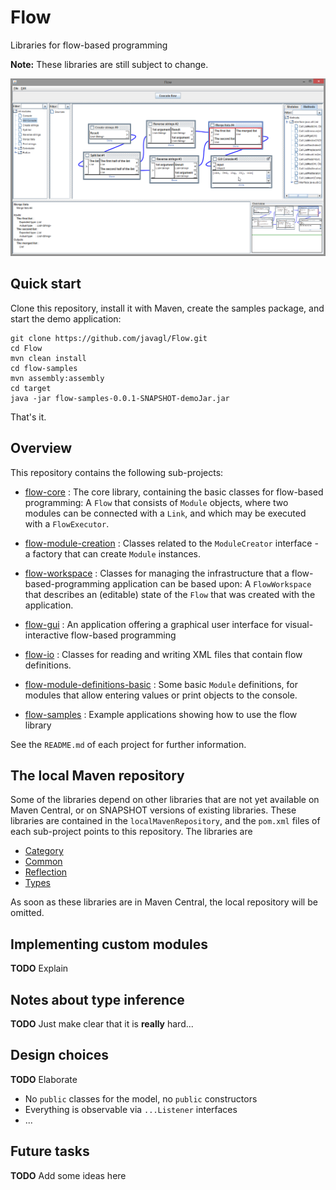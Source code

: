 # Flow

Libraries for flow-based programming

**Note:** These libraries are still subject to change.

![FlowScreenshot01.png](/images/FlowScreenshot01.png)

## Quick start

Clone this repository, install it with Maven, create the samples package,
and start the demo application:

    git clone https://github.com/javagl/Flow.git
    cd Flow
    mvn clean install
    cd flow-samples
    mvn assembly:assembly
    cd target
    java -jar flow-samples-0.0.1-SNAPSHOT-demoJar.jar
    
That's it.

 

## Overview

This repository contains the following sub-projects:

* [flow-core](https://github.com/javagl/Flow/tree/master/flow-core) : 
  The core library, containing the basic classes for flow-based programming:
  A `Flow` that consists of `Module` objects, where two modules can be
  connected with a `Link`, and which may be executed with a `FlowExecutor`.

* [flow-module-creation](https://github.com/javagl/Flow/tree/master/flow-module-creation) : 
  Classes related to the `ModuleCreator` interface - a factory that can create
  `Module` instances.

* [flow-workspace](https://github.com/javagl/Flow/tree/master/flow-workspace) :
  Classes for managing the infrastructure that a flow-based-programming 
  application can be based upon: A `FlowWorkspace` that describes an 
  (editable) state of the `Flow` that was created with the application. 

* [flow-gui](https://github.com/javagl/Flow/tree/master/flow-gui) :
  An application offering a graphical user interface for visual-interactive
  flow-based programming
  
* [flow-io](https://github.com/javagl/Flow/tree/master/flow-io) :
  Classes for reading and writing XML files that contain 
  flow definitions. 

* [flow-module-definitions-basic](https://github.com/javagl/Flow/tree/master/flow-module-definitions-basic) :
  Some basic `Module` definitions, for modules that allow entering 
  values or print objects to the console.
  
* [flow-samples](https://github.com/javagl/Flow/tree/master/flow-samples) :
  Example applications showing how to use the flow library
  
See the `README.md` of each project for further information.



## The local Maven repository

Some of the libraries depend on other libraries that are not yet available
on Maven Central, or on SNAPSHOT versions of existing libraries. These
libraries are contained in the `localMavenRepository`, and the `pom.xml`
files of each sub-project points to this repository. The libraries are

- [Category](https://github.com/javagl/Category)
- [Common](https://github.com/javagl/Common/)
- [Reflection](https://github.com/javagl/Reflection)
- [Types](https://github.com/javagl/Types) 

As soon as these libraries are in Maven Central, the local repository
will be omitted.
 
 
## Implementing custom modules

**TODO** Explain


## Notes about type inference

**TODO** Just make clear that it is **really** hard...


## Design choices

**TODO** Elaborate

- No `public` classes for the model, no `public` constructors
- Everything is observable via `...Listener` interfaces
- ... 

## Future tasks

**TODO** Add some ideas here 
   
  
   
 


